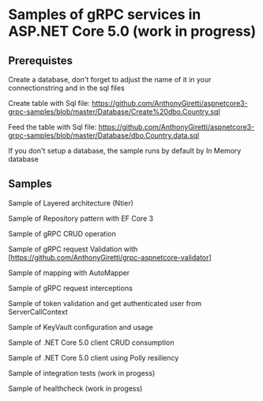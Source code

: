 # Samples of gRPC services in ASP.NET Core 5.0 (work in progress)

## Prerequistes 

Create a database, don't forget to adjust the name of it in your connectionstring and in the sql files

Create table with Sql file: https://github.com/AnthonyGiretti/aspnetcore3-grpc-samples/blob/master/Database/Create%20dbo.Country.sql

Feed the table with Sql file: https://github.com/AnthonyGiretti/aspnetcore3-grpc-samples/blob/master/Database/dbo.Country.data.sql

If you don't setup a database, the sample runs by default by In Memory database

## Samples
Sample of Layered architecture (Ntier)

Sample of Repository pattern with EF Core 3

Sample of gRPC CRUD operation

Sample of gRPC request Validation with [https://github.com/AnthonyGiretti/grpc-aspnetcore-validator]

Sample of mapping with AutoMapper

Sample of gRPC request interceptions

Sample of token validation and get authenticated user from ServerCallContext

Sample of KeyVault configuration and usage

Sample of .NET Core 5.0 client CRUD consumption

Sample of .NET Core 5.0 client using Polly resiliency

Sample of integration tests (work in progess)

Sample of healthcheck (work in progess)
